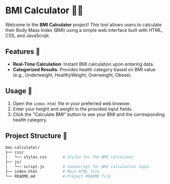 # BMI Calculator 💪📏

Welcome to the **BMI Calculator** project! This tool allows users to calculate their Body Mass Index (BMI) using a simple web interface built with HTML, CSS, and JavaScript. 

## Features 🌟

- **Real-Time Calculation**: Instant BMI calculation upon entering data.
- **Categorized Results**: Provides health category based on BMI value (e.g., Underweight, HealthyWeight, Overweight, Obese).

## Usage 🚀

1. Open the `index.html` file in your preferred web browser.
2. Enter your height and weight in the provided input fields.
3. Click the "Calculate BMI" button to see your BMI and the corresponding health category.

## Project Structure 📁

```bash
bmi-calculator/
├── css/
│   └── styles.css       # Styles for the BMI calculator
├── js/
│   └── script.js        # JavaScript for BMI calculation logic
├── index.html           # Main HTML file
└── README.md            # Project README file
